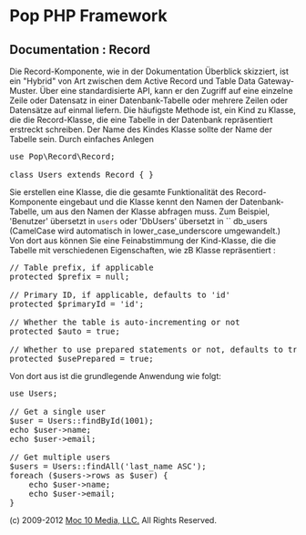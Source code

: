Pop PHP Framework
=================

Documentation : Record
----------------------

Die Record-Komponente, wie in der Dokumentation Überblick skizziert, ist ein "Hybrid" von Art zwischen dem Active Record und Table Data Gateway-Muster. Über eine standardisierte API, kann er den Zugriff auf eine einzelne Zeile oder Datensatz in einer Datenbank-Tabelle oder mehrere Zeilen oder Datensätze auf einmal liefern. Die häufigste Methode ist, ein Kind zu Klasse, die die Record-Klasse, die eine Tabelle in der Datenbank repräsentiert erstreckt schreiben. Der Name des Kindes Klasse sollte der Name der Tabelle sein. Durch einfaches Anlegen

<pre>
use Pop\Record\Record;

class Users extends Record { }
</pre>

Sie erstellen eine Klasse, die die gesamte Funktionalität des Record-Komponente eingebaut und die Klasse kennt den Namen der Datenbank-Tabelle, um aus den Namen der Klasse abfragen muss. Zum Beispiel, 'Benutzer' übersetzt in `users` oder 'DbUsers' übersetzt in `` db_users (CamelCase wird automatisch in lower_case_underscore umgewandelt.) Von dort aus können Sie eine Feinabstimmung der Kind-Klasse, die die Tabelle mit verschiedenen Eigenschaften, wie zB Klasse repräsentiert :

<pre>
// Table prefix, if applicable
protected $prefix = null;

// Primary ID, if applicable, defaults to 'id'
protected $primaryId = 'id';

// Whether the table is auto-incrementing or not
protected $auto = true;

// Whether to use prepared statements or not, defaults to true
protected $usePrepared = true;
</pre>

Von dort aus ist die grundlegende Anwendung wie folgt:

<pre>
use Users;

// Get a single user
$user = Users::findById(1001);
echo $user->name;
echo $user->email;

// Get multiple users
$users = Users::findAll('last_name ASC');
foreach ($users->rows as $user) {
    echo $user->name;
    echo $user->email;
}
</pre>

(c) 2009-2012 [Moc 10 Media, LLC.](http://www.moc10media.com) All Rights Reserved.
